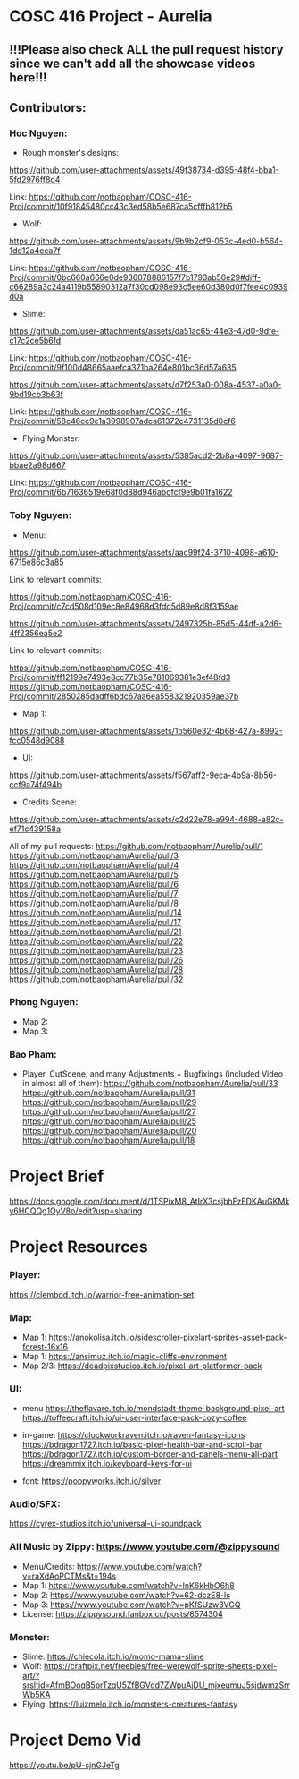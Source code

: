 # COSC 416 Project - Aurelia

## !!!Please also check ALL the pull request history since we can't add all the showcase videos here!!!
## Contributors: 

### Hoc Nguyen:
- Rough monster's designs:

https://github.com/user-attachments/assets/49f38734-d395-48f4-bba1-5fd2976ff8d4
  
Link: https://github.com/notbaopham/COSC-416-Proj/commit/10f91845480cc43c3ed58b5e687ca5cfffb812b5

- Wolf:

https://github.com/user-attachments/assets/9b9b2cf9-053c-4ed0-b564-1dd12a4eca7f

Link: https://github.com/notbaopham/COSC-416-Proj/commit/0bc660a666e0de936078886157f7b1793ab56e29#diff-c66289a3c24a4119b55890312a7f30cd098e93c5ee60d380d0f7fee4c0939d0a

- Slime:

https://github.com/user-attachments/assets/da51ac65-44e3-47d0-9dfe-c17c2ce5b6fd

Link: https://github.com/notbaopham/COSC-416-Proj/commit/9f100d48665aaefca371ba264e801bc36d57a635

https://github.com/user-attachments/assets/d7f253a0-008a-4537-a0a0-9bd19cb3b63f

Link: https://github.com/notbaopham/COSC-416-Proj/commit/58c46cc9c1a3998907adca61372c4731135d0cf6

- Flying Monster:

https://github.com/user-attachments/assets/5385acd2-2b8a-4097-9687-bbae2a98d667

Link: https://github.com/notbaopham/COSC-416-Proj/commit/6b71636519e68f0d88d946abdfcf9e9b01fa1622


### Toby Nguyen:
- Menu:
  

https://github.com/user-attachments/assets/aac99f24-3710-4098-a610-6715e86c3a85

Link to relevant commits:

https://github.com/notbaopham/COSC-416-Proj/commit/c7cd508d109ec8e84968d3fdd5d89e8d8f3159ae




https://github.com/user-attachments/assets/2497325b-85d5-44df-a2d6-4ff2356ea5e2



    
Link to relevant commits:

https://github.com/notbaopham/COSC-416-Proj/commit/ff12199e7493e8cc77b35e781069381e3ef48fd3
https://github.com/notbaopham/COSC-416-Proj/commit/2850285dadff6bdc67aa6ea558321920359ae37b

- Map 1:

  

https://github.com/user-attachments/assets/1b560e32-4b68-427a-8992-fcc0548d9088


- UI:

  

https://github.com/user-attachments/assets/f567aff2-9eca-4b9a-8b56-ccf9a74f494b


- Credits Scene:


https://github.com/user-attachments/assets/c2d22e78-a994-4688-a82c-ef71c439158a


All of my pull requests:
https://github.com/notbaopham/Aurelia/pull/1
https://github.com/notbaopham/Aurelia/pull/3
https://github.com/notbaopham/Aurelia/pull/4
https://github.com/notbaopham/Aurelia/pull/5
https://github.com/notbaopham/Aurelia/pull/6
https://github.com/notbaopham/Aurelia/pull/7
https://github.com/notbaopham/Aurelia/pull/8
https://github.com/notbaopham/Aurelia/pull/14
https://github.com/notbaopham/Aurelia/pull/17
https://github.com/notbaopham/Aurelia/pull/21
https://github.com/notbaopham/Aurelia/pull/22
https://github.com/notbaopham/Aurelia/pull/23
https://github.com/notbaopham/Aurelia/pull/26
https://github.com/notbaopham/Aurelia/pull/28
https://github.com/notbaopham/Aurelia/pull/32


### Phong Nguyen:
- Map 2:
- Map 3:
### Bao Pham:
- Player, CutScene, and many Adjustments + Bugfixings (included Video in almost all of them): 
https://github.com/notbaopham/Aurelia/pull/33
https://github.com/notbaopham/Aurelia/pull/31
https://github.com/notbaopham/Aurelia/pull/29
https://github.com/notbaopham/Aurelia/pull/27
https://github.com/notbaopham/Aurelia/pull/25
https://github.com/notbaopham/Aurelia/pull/20
https://github.com/notbaopham/Aurelia/pull/18

# Project Brief

https://docs.google.com/document/d/1TSPixM8_AtIrX3csjbhFzEDKAuGKMky6HCQQg1OyV8o/edit?usp=sharing

# Project Resources
### Player:
https://clembod.itch.io/warrior-free-animation-set

### Map:
- Map 1: https://anokolisa.itch.io/sidescroller-pixelart-sprites-asset-pack-forest-16x16
- Map 1: https://ansimuz.itch.io/magic-cliffs-environment
- Map 2/3: https://deadpixstudios.itch.io/pixel-art-platformer-pack

### UI:
- menu
https://theflavare.itch.io/mondstadt-theme-background-pixel-art
https://toffeecraft.itch.io/ui-user-interface-pack-cozy-coffee

- in-game:
https://clockworkraven.itch.io/raven-fantasy-icons
https://bdragon1727.itch.io/basic-pixel-health-bar-and-scroll-bar
https://bdragon1727.itch.io/custom-border-and-panels-menu-all-part
https://dreammix.itch.io/keyboard-keys-for-ui

- font:
https://poppyworks.itch.io/silver

### Audio/SFX:
https://cyrex-studios.itch.io/universal-ui-soundpack
### All Music by Zippy: https://www.youtube.com/@zippysound
- Menu/Credits: https://www.youtube.com/watch?v=raXdAoPCTMs&t=194s
- Map 1: https://www.youtube.com/watch?v=lnK6kHbO6h8
- Map 2: https://www.youtube.com/watch?v=62-dczE8-ls
- Map 3: https://www.youtube.com/watch?v=pKfSUzw3VGQ
- License: https://zippysound.fanbox.cc/posts/8574304
### Monster:

- Slime: https://chiecola.itch.io/momo-mama-slime
- Wolf: https://craftpix.net/freebies/free-werewolf-sprite-sheets-pixel-art/?srsltid=AfmBOoqB5prTzqU5ZfBGVdd7ZWpuAjDU_mjxeumuJ5sjdwmzSrrWb5KA
- Flying: https://luizmelo.itch.io/monsters-creatures-fantasy
# Project Demo Vid

https://youtu.be/pU-sjnGJeTg
